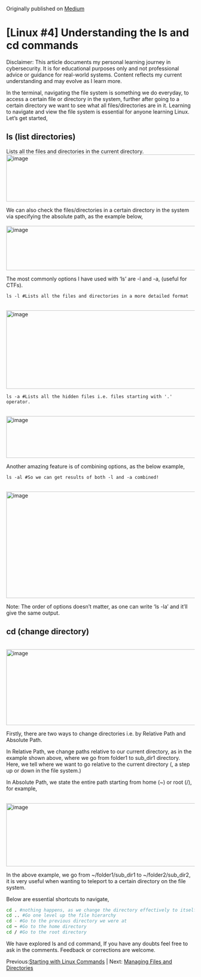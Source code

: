 Originally published on [Medium](https://medium.com/@aarya-sarfare/understanding-the-ls-and-cd-commands-01298521358a)

<h1>[Linux #4] Understanding the ls and cd commands</h1>

Disclaimer: This article documents my personal learning journey in cybersecurity. It is for educational purposes only and not professional advice or guidance for real-world systems. Content reflects my current understanding and may evolve as I learn more.

In the terminal, navigating the file system is something we do everyday, to access a certain file or directory in the system, further after going to a certain directory we want to see what all files/directories are in it. Learning to navigate and view the file system is essential for anyone learning Linux. Let’s get started,

<h2>ls (list directories)</h2>
Lists all the files and directories in the current directory.  
<br>
<img width="527" height="126" alt="image" src="https://github.com/user-attachments/assets/3a2f87b2-02f0-4b94-88b2-f9535a62af4f" />

We can also check the files/directories in a certain directory in the system via specifying the absolute path, as the example below,  
<br>
<img width="548" height="119" alt="image" src="https://github.com/user-attachments/assets/9aacad52-c976-4737-8107-5e2db54d8cde" />

The most commonly options I have used with ‘ls’ are -l and -a, (useful for CTFs).

`ls -l #Lists all the files and directories in a more detailed format`  

<br>
<img width="617" height="210" alt="image" src="https://github.com/user-attachments/assets/a44ea78a-cbb7-4238-a732-2ae198a4055d" />

`ls -a #Lists all the hidden files i.e. files starting with '.' operator.`  

<br>
<img width="518" height="112" alt="image" src="https://github.com/user-attachments/assets/5f9241e1-941a-4812-880f-08b28291feb5" />

Another amazing feature is of combining options, as the below example,

`ls -al #So we can get results of both -l and -a combined!`  

<br>
<img width="737" height="285" alt="image" src="https://github.com/user-attachments/assets/02324484-94c7-4651-951b-5ae326ffec0e" />

Note: The order of options doesn’t matter, as one can write ‘ls -la’ and it’ll give the same output.

<h2>cd (change directory)</h2>  

<br>
<img width="522" height="203" alt="image" src="https://github.com/user-attachments/assets/d63135e1-e8b5-4773-9f35-7e1d5bb50c6e" />

Firstly, there are two ways to change directories i.e. by Relative Path and Absolute Path.

In Relative Path, we change paths relative to our current directory, as in the example shown above, where we go from folder1 to sub_dir1 directory. Here, we tell where we want to go relative to the current directory (, a step up or down in the file system.)

In Absolute Path, we state the entire path starting from home (~) or root (/), for example,  

<br>
<img width="659" height="169" alt="image" src="https://github.com/user-attachments/assets/97acf16d-699c-42ef-82c5-c782caf94f7c" />

In the above example, we go from ~/folder1/sub_dir1 to ~/folder2/sub_dir2, it is very useful when wanting to teleport to a certain directory on the file system.

Below are essential shortcuts to navigate,

```bash
cd . #nothing happens, as we change the directory effectively to itself, but the dot operator itself is very important, so just keep that in mind
cd .. #Go one level up the file hierarchy
cd - #Go to the previous directory we were at
cd ~ #Go to the home directory
cd / #Go to the root directory
```
We have explored ls and cd command, If you have any doubts feel free to ask in the comments. Feedback or corrections are welcome.

Previous:[Starting with Linux Commands](https://github.com/aarya095/cyber-blog/blob/main/linux_series/%5BLinux%20%233%5D%20Starting%20with%20linux%20Commands.md) | Next: [Managing Files and Directories](https://github.com/aarya095/cyber-blog/blob/main/linux_series/%5BLinux%20%235%5D%20Managing%20Files%20and%20Directories.md)
